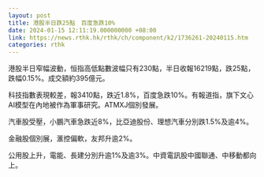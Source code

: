 ```yaml
---
layout: post
title: 港股半日跌25點　百度急跌10%
date: 2024-01-15 12:11:19.000000000 +08:00
link: https://news.rthk.hk/rthk/ch/component/k2/1736261-20240115.htm
categories: rthk
---
```


港股半日窄幅波動，恒指高低點數波幅只有230點，半日收報16219點，跌25點，跌幅0.15%。成交額約395億元。

科技指數表現較差，報3410點，跌近1.8%，百度急跌10%。有報道指，旗下文心AI模型在內地被作為軍事研究。ATMXJ個別發展。

汽車股受壓，小鵬汽車急跌近8%，比亞迪股份、理想汽車分別跌1.5%及逾4%。

金融股個別展，滙控偏軟，友邦升逾2%。

公用股上升，電能、長建分別升逾1%及逾3%。中資電訊股中國聯通、中移動都向上。
